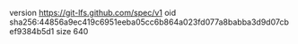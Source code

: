version https://git-lfs.github.com/spec/v1
oid sha256:44856a9ec419c6951eeba05cc6b864a023fd077a8babba3d9d07cbef9384b5d1
size 640
